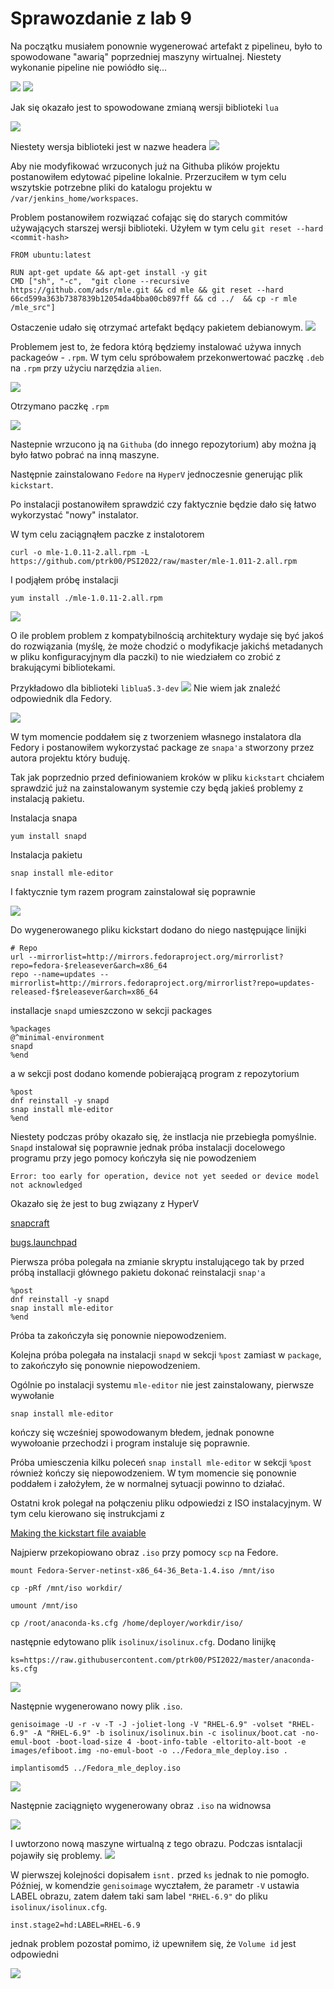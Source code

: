# Sprawozdanie z lab 9

Na początku musiałem ponownie wygenerować artefakt z pipelineu, było to spowodowane "awarią" poprzedniej maszyny wirtualnej. Niestety wykonanie pipeline nie powiódło się...

![](./build_error_pipeline.png)
![](./build_error.png)

Jak się okazało jest to spowodowane zmianą wersji biblioteki `lua`

![](./lua_commits.png)

Niestety wersja biblioteki jest w nazwe headera
![](./lua_headers_conflict.png)

Aby nie modyfikować wrzuconych już na Githuba plików projektu postanowiłem edytować pipeline lokalnie. Przerzuciłem w tym celu wszytskie potrzebne pliki do katalogu projektu w `/var/jenkins_home/workspaces`.

Problem postanowiłem rozwiązać cofając się do starych commitów używających starszej wersji biblioteki. Użyłem w tym celu `git reset --hard <commit-hash>`

```docker
FROM ubuntu:latest

RUN apt-get update && apt-get install -y git
CMD ["sh", "-c",  "git clone --recursive https://github.com/adsr/mle.git && cd mle && git reset --hard 66cd599a363b7387839b12054da4bba00cb897ff && cd ../  && cp -r mle /mle_src"]
```

Ostaczenie udało się otrzymać artefakt będący pakietem debianowym.
![](./artifact_deb.png)

Problemem jest to, że fedora którą będziemy instalować używa innych packageów - `.rpm`.
W tym celu spróbowałem przekonwertować paczkę `.deb` na `.rpm` przy użyciu narzędzia `alien`.

![](./alien.png)

Otrzymano paczkę `.rpm`

![](./mle_rpm.png)

Nastepnie wrzucono ją na `Githuba` (do innego repozytorium) aby można ją było łatwo pobrać na inną maszyne.

Następnie zainstalowano `Fedore` na `HyperV` jednoczesnie generując plik `kickstart`.


Po instalacji postanowiłem sprawdzić czy faktycznie będzie dało się łatwo wykorzystać "nowy" instalator.

W tym celu zaciągnąłem paczke z instalotorem

`curl -o mle-1.0.11-2.all.rpm -L https://github.com/ptrk00/PSI2022/raw/master/mle-1.011-2.all.rpm`

I podjąłem próbę instalacji

`yum install ./mle-1.0.11-2.all.rpm`

![](./package_install_error.png)

O ile problem problem z kompatybilnością architektury wydaje się być jakoś do rozwiązania (myślę, że może chodzić o modyfikacje jakichś metadanych w pliku konfiguracyjnym dla paczki) to nie wiedziałem co zrobić z brakującymi bibliotekami.

Przykładowo dla biblioteki `liblua5.3-dev`
![](./pkgs_liblua.png)
Nie wiem jak znaleźć odpowiednik dla Fedory.

![](./[kgs_liblua_devel.png)

W tym momencie poddałem się z tworzeniem własnego instalatora dla Fedory i postanowiłem wykorzystać package ze `snapa'a` stworzony przez autora projektu który buduję.

Tak jak poprzednio przed definiowaniem kroków w pliku `kickstart` chciałem sprawdzić już na zainstalowanym systemie czy będą jakieś problemy z instalacją pakietu.

Instalacja snapa

`yum install snapd`

Instalacja pakietu

`snap install mle-editor`

I faktycznie tym razem program zainstalował się poprawnie

![](./mle_from_snap_works.png)

Do wygenerowanego pliku kickstart dodano do niego następujące linijki
```
# Repo
url --mirrorlist=http://mirrors.fedoraproject.org/mirrorlist?repo=fedora-$releasever&arch=x86_64
repo --name=updates --mirrorlist=http://mirrors.fedoraproject.org/mirrorlist?repo=updates-released-f$releasever&arch=x86_64
```

installacje `snapd` umieszczono w sekcji packages
```
%packages
@^minimal-environment
snapd
%end
```

a w sekcji post dodano komende pobierającą program z repozytorium
```
%post
dnf reinstall -y snapd
snap install mle-editor
%end
```

Niestety podczas próby okazało się, że instlacja nie przebiegła pomyślnie. `Snapd` instalował się poprawnie jednak próba instalacji
docelowego programu przy jego pomocy kończyła się nie powodzeniem

`Error: too early for operation, device not yet seeded or device model not acknowledged`

Okazało się że jest to bug związany z HyperV

[snapcraft](https://forum.snapcraft.io/t/error-too-early-for-operation-device-not-yet-seeded-or-device-model-not-acknowledged/12421)

[bugs.launchpad](https://bugs.launchpad.net/ubuntu/+source/livecd-rootfs/+bug/1828500)

Pierwsza próba polegała na zmianie skryptu instalującego tak by przed próbą installacji głównego pakietu dokonać reinstalacji
`snap'a`

```
%post
dnf reinstall -y snapd
snap install mle-editor
%end
```

Próba ta zakończyła się ponownie niepowodzeniem.

Kolejna próba polegała na instalacji `snapd` w sekcji `%post` zamiast w `package`, to zakończyło się ponownie niepowodzeniem.

Ogólnie po instalacji systemu `mle-editor` nie jest zainstalowany, pierwsze wywołanie 

`snap install mle-editor`

kończy się wcześniej spowodowanym błedem, jednak ponowne wywołoanie przechodzi i program instaluje się poprawnie.

Próba umiesczenia kilku poleceń `snap install mle-editor` w sekcji `%post` również kończy się niepowodzeniem. W tym momencie się ponownie poddałem i założyłem, że w normalnej sytuacji powinno to działać.

Ostatni krok polegał na połączeniu pliku odpowiedzi z ISO instalacyjnym. W tym celu kierowano się instrukcjami z 

[Making the kickstart file avaiable](https://access.redhat.com/documentation/en-us/red_hat_enterprise_linux/6/html/installation_guide/s1-kickstart2-putkickstarthere?fbclid=IwAR2W9OZkBAYOjWNj-y2LsLbN1w7Mh7RVlec_wvQSGiPiEW2LTCMTwRWV1Vk)

Najpierw przekopiowano obraz `.iso` przy pomocy `scp` na Fedore.

`mount Fedora-Server-netinst-x86_64-36_Beta-1.4.iso /mnt/iso`

`cp -pRf /mnt/iso workdir/`

`umount /mnt/iso`

`cp /root/anaconda-ks.cfg /home/deployer/workdir/iso/`

następnie edytowano plik `isolinux/isolinux.cfg`. Dodano linijkę

`ks=https://raw.githubusercontent.com/ptrk00/PSI2022/master/anaconda-ks.cfg`

![](./isolinux_cfg_ks.png)

Następnie wygenerowano nowy plik `.iso`.

`genisoimage -U -r -v -T -J -joliet-long -V "RHEL-6.9" -volset "RHEL-6.9" -A "RHEL-6.9" -b isolinux/isolinux.bin -c isolinux/boot.cat -no-emul-boot -boot-load-size 4 -boot-info-table -eltorito-alt-boot -e images/efiboot.img -no-emul-boot -o ../Fedora_mle_deploy.iso .`


`implantisomd5 ../Fedora_mle_deploy.iso`

![](./wygenerowany_iso.png)

Następnie zaciągnięto wygenerowany obraz `.iso` na widnowsa

![](./fedora_img_iso_on_windows.png)

I uwtorzono nową maszyne wirtualną z tego obrazu. Podczas isntalacji pojawiły się problemy.
![](./error_instalacja_mle_iso.png)

W pierwszej kolejności dopisałem `isnt.` przed `ks` jednak to nie pomogło. Później, w komendzie `genisoimage` wycztałem, że parametr `-V` ustawia LABEL obrazu,
zatem dałem taki sam label `"RHEL-6.9"` do pliku `isolinux/isolinux.cfg`.

`inst.stage2=hd:LABEL=RHEL-6.9`

jednak problem pozostał pomimo, iż upewniłem się, że `Volume id` jest odpowiedni

![](./fedora_volumeid.png)
